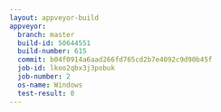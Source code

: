 ```yaml
---
layout: appveyor-build
appveyor:
  branch: master
  build-id: 50644551
  build-number: 615
  commit: b04f0914a6aad266fd765cd2b7e4092c9d90b45f
  job-id: lkoo2qbx3j3pobuk
  job-number: 2
  os-name: Windows
  test-result: 0
---
```


